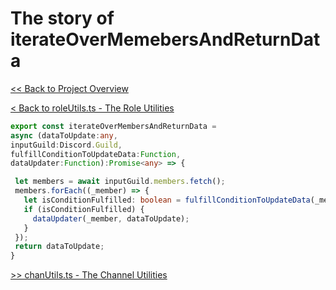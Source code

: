 # The story of iterateOverMemebersAndReturnData

[<< Back to Project Overview](../defenderProject.md)

[< Back to roleUtils.ts - The Role Utilities](roleUtils.md)

```typescript
export const iterateOverMembersAndReturnData = 
async (dataToUpdate:any, 
inputGuild:Discord.Guild, 
fulfillConditionToUpdateData:Function, 
dataUpdater:Function):Promise<any> => {

 let members = await inputGuild.members.fetch();
 members.forEach((_member) => {
   let isConditionFulfilled: boolean = fulfillConditionToUpdateData(_member);
   if (isConditionFulfilled) {
     dataUpdater(_member, dataToUpdate);
   }
 });
 return dataToUpdate;
}
```


[>> chanUtils.ts - The Channel Utilities](chanUtils.md)
